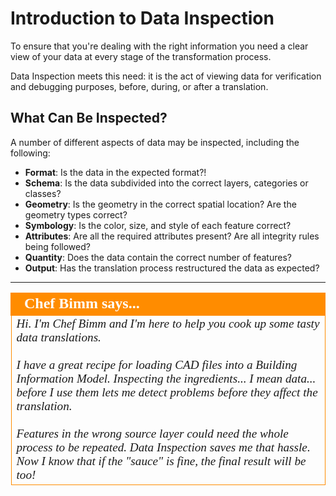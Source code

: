 # Introduction to Data Inspection #

To ensure that you're dealing with the right information you need a clear view of your data at every stage of the transformation process. 

Data Inspection meets this need: it is the act of viewing data for verification and debugging purposes, before, during, or after a translation.

## What Can Be Inspected? ##
A number of different aspects of data may be inspected, including the following:

- **Format**: Is the data in the expected format?!
- **Schema**: Is the data subdivided into the correct layers, categories or classes?
- **Geometry**: Is the geometry in the correct spatial location? Are the geometry types correct?
- **Symbology**: Is the color, size, and style of each feature correct?
- **Attributes**: Are all the required attributes present? Are all integrity rules being followed?
- **Quantity**: Does the data contain the correct number of features?
- **Output**: Has the translation process restructured the data as expected?

---

<!--Person X Says Section-->

<table style="border-spacing: 0px">
<tr>
<td style="vertical-align:middle;background-color:darkorange;border: 2px solid darkorange">
<i class="fa fa-quote-left fa-lg fa-pull-left fa-fw" style="color:white;padding-right: 12px;vertical-align:text-top"></i>
<span style="color:white;font-size:x-large;font-weight: bold;font-family:serif">Chef Bimm says...</span>
</td>
</tr>

<tr>
<td style="border: 1px solid darkorange">
<span style="font-family:serif; font-style:italic; font-size:larger">
Hi. I'm Chef Bimm and I'm here to help you cook up some tasty data translations.
<br><br>I have a great recipe for loading CAD files into a Building Information Model. Inspecting the ingredients... I mean data... before I use them lets me detect problems before they affect the translation.
<br><br>Features in the wrong source layer could need the whole process to be repeated. Data Inspection saves me that hassle. Now I know that if the "sauce" is fine, the final result will be too!
</span>
</td>
</tr>
</table>